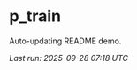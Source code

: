 # p_train

Auto-updating README demo.

<!--START_SECTION:status-->
_Last run: 2025-09-28 07:18 UTC_
<!--END_SECTION:status-->










































































































































































































































































































































































































































































































































































































































































































































































































































